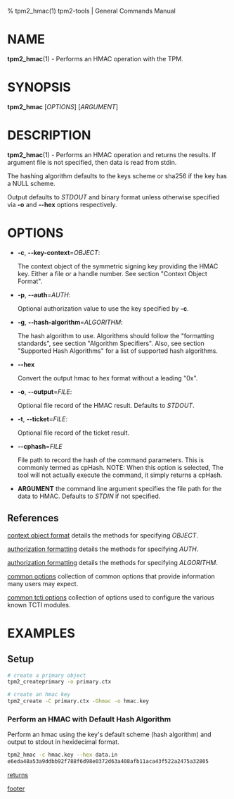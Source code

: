 % tpm2_hmac(1) tpm2-tools | General Commands Manual

# NAME

**tpm2_hmac**(1) - Performs an HMAC operation with the TPM.

# SYNOPSIS

**tpm2_hmac** [*OPTIONS*] [*ARGUMENT*]

# DESCRIPTION

**tpm2_hmac**(1) - Performs an HMAC operation and returns the results.
If argument file is not specified, then data is read from stdin.

The hashing algorithm defaults to the keys scheme or sha256 if the key has a
NULL scheme.

Output defaults to _STDOUT_ and binary format unless otherwise specified via
**-o** and **--hex** options respectively.

# OPTIONS

  * **-c**, **\--key-context**=_OBJECT_:

    The context object of the symmetric signing key providing the HMAC key.
    Either a file or a handle number. See section "Context Object Format".

  * **-p**, **\--auth**=_AUTH_:

    Optional authorization value to use the key specified by **-c**.

  * **-g**, **\--hash-algorithm**=_ALGORITHM_:

    The hash algorithm to use.
    Algorithms should follow the "formatting standards", see section
    "Algorithm Specifiers".
    Also, see section "Supported Hash Algorithms" for a list of supported hash
    algorithms.

  * **\--hex**

	Convert the output hmac to hex format without a leading "0x".

  * **-o**, **\--output**=_FILE_:

    Optional file record of the HMAC result. Defaults to _STDOUT_.

  * **-t**, **\--ticket**=_FILE_:

    Optional file record of the ticket result.

  * **\--cphash**=_FILE_

    File path to record the hash of the command parameters. This is commonly
    termed as cpHash. NOTE: When this option is selected, The tool will not
    actually execute the command, it simply returns a cpHash.

  * **ARGUMENT** the command line argument specifies the file path for the data
    to HMAC. Defaults to _STDIN_ if not specified.

## References

[context object format](common/ctxobj.md) details the methods for specifying
_OBJECT_.

[authorization formatting](common/authorizations.md) details the methods for
specifying _AUTH_.

[authorization formatting](common/alg.md) details the methods for specifying
_ALGORITHM_.

[common options](common/options.md) collection of common options that provide
information many users may expect.

[common tcti options](common/tcti.md) collection of options used to configure
the various known TCTI modules.

# EXAMPLES

## Setup
```bash
# create a primary object
tpm2_createprimary -o primary.ctx

# create an hmac key
tpm2_create -C primary.ctx -Ghmac -o hmac.key
```

### Perform an HMAC with Default Hash Algorithm
Perform an hmac using the key's default scheme (hash algorithm) and
output to stdout in hexidecimal format.

```bash
tpm2_hmac -c hmac.key --hex data.in
e6eda48a53a9ddbb92f788f6d98e0372d63a408afb11aca43f522a2475a32805
```

[returns](common/returns.md)

[footer](common/footer.md)
